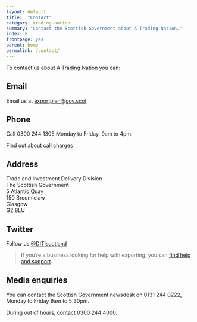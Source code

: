 ```yaml
---
layout: default
title:  "Contact"
category: trading-nation
summary: "Contact the Scottish Government about A Trading Nation."
index: 8
frontpage: yes
parent: home
permalink: /contact/
---
```


<p class="leader">
To contact us about <a href="https://www.gov.scot/publications/scotland-a-trading-nation/">A Trading Nation</a> you can:
</p>

## Email
Email us at <exportplan@gov.scot>

## Phone
Call 0300 244 1305 Monday to Friday, 9am to 4pm.

[Find out about call charges](https://www.gov.uk/call-charges)

## Address
Trade and Investment Delivery Division  
The Scottish Government  
5 Atlantic Quay  
150 Broomielaw  
Glasgow  
G2 8LU  

## Twitter
Follow us [@DITIscotland](https://twitter.com/ditiscotland?lang=en)

> If you’re a business looking for help with exporting, you can [find help and support](/help-for-businesses/).


## Media enquiries
You can contact the Scottish Government newsdesk on 0131 244 0222, Monday to Friday 9am to 5:30pm.

During out of hours, contact 0300 244 4000.

